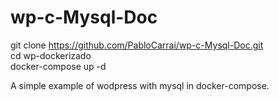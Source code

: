 # wp-c-Mysql-Doc

git clone https://github.com/PabloCarrai/wp-c-Mysql-Doc.git <br>
cd wp-dockerizado<br>
docker-compose up -d<br>


A simple example of wodpress with mysql in docker-compose.
